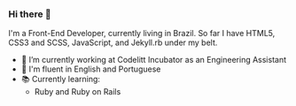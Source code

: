 ### Hi there 👋

I'm a Front-End Developer, currently living in Brazil. So far I have HTML5, CSS3 and SCSS, JavaScript, and Jekyll.rb under my belt.

- 🔭 I’m currently working at Codelitt Incubator as an Engineering Assistant
- :scroll: I'm fluent in English and Portuguese
- :books: Currently learning:
  - Ruby and Ruby on Rails

